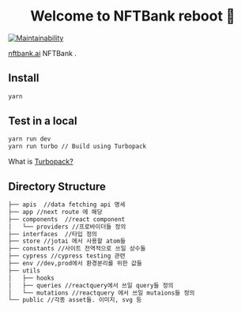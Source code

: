 <h1 align="center">Welcome to NFTBank reboot 👋</h1>

[![Maintainability](https://api.codeclimate.com/v1/badges/9dbadeb196048a24900c/maintainability)](https://codeclimate.com/repos/642fb1ed09e0bc00bb8151a3/maintainability)

[nftbank.ai](https://nftbank.ai/) NFTBank .

## Install

```sh
yarn
```

## Test in a local

```sh
yarn run dev
yarn run turbo // Build using Turbopack
```

What is [Turbopack?](https://turbo.build/pack)

## Directory Structure

```sh
├── apis  //data fetching api 명세
├── app //next route 에 해당
├── components  //react component
│   └── providers //프로바이더들 정의
├── interfaces  //타입 정의
├── store //jotai 에서 사용할 atom들
├── constants //사이트 전역적으로 쓰일 상수들
├── cypress //cypress testing 관련
├── env //dev,prod에서 환경분리를 위한 값들
├── utils
│   ├── hooks
│   ├── queries //reactquery에서 쓰일 query들 정의
│   └── mutations //reactquery 에서 쓰일 mutaions들 정의
└── public //각종 asset들. 이미지, svg 등
```
